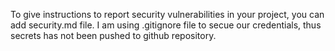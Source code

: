 To give instructions to report security vulnerabilities in your project, you can add security.md file.
I am using .gitignore file to secue our credentials, thus secrets has not been pushed to github repository.

